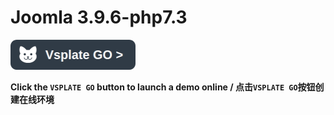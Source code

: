 # Joomla 3.9.6-php7.3

<a href="https://www.vsplate.com/?docker-compose=https://github.com/vsplate/dcenvs/joomla/3.9.6-php7.3"><img alt="VSPLATE GO" src="https://raw.githubusercontent.com/vsplate/images/master/vsgo_btn.png" width="200px"></a>

**Click the `VSPLATE GO` button to launch a demo online / 点击`VSPLATE GO`按钮创建在线环境**